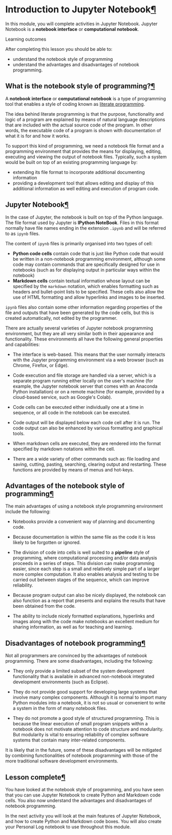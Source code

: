 Introduction to Jupyter Notebook[¶](https://minerva.leeds.ac.uk/bbcswebdav/institution/Inter-faculty/ODLC/artificial_intelligence/OCOM5100M_ProgrammingForDataScience/MKDocs_Site/content/unit1/1_03_introduction-to-jupyter-notebook/#introduction-to-jupyter-notebook "Permanent link")
=========================================================================================================================================================================================================================================================================================

In this module, you will complete activities in Jupyter Notebook. Jupyter Notebook is a **notebook interface** or **computational notebook**.

Learning outcomes

After completing this lesson you should be able to:

-   understand the notebook style of programming
-   understand the advantages and disadvantages of notebook programming.

What is the notebook style of programming?[¶](https://minerva.leeds.ac.uk/bbcswebdav/institution/Inter-faculty/ODLC/artificial_intelligence/OCOM5100M_ProgrammingForDataScience/MKDocs_Site/content/unit1/1_03_introduction-to-jupyter-notebook/#what-is-the-notebook-style-of-programming "Permanent link")
------------------------------------------------------------------------------------------------------------------------------------------------------------------------------------------------------------------------------------------------------------------------------------------------------------

A **notebook interface** or **computational notebook** is a type of programming tool that enables a style of coding known as [literate programming](http://www.literateprogramming.com/).

The idea behind literate programming is that the purpose, functionality and logic of a program are explained by means of natural language descriptions that are included with the actual source code of the program. In other words, the executable code of a program is shown with documentation of what it is for and how it works.

To support this kind of programming, we need a notebook file format and a programming environment that provides the means for displaying, editing, executing and viewing the output of notebook files. Typically, such a system would be built on top of an existing programming language by:

-   extending its file format to incorporate additional documenting information
-   providing a development tool that allows editing and display of this additional information as well editing and execution of program code.

Jupyter Notebook[¶](https://minerva.leeds.ac.uk/bbcswebdav/institution/Inter-faculty/ODLC/artificial_intelligence/OCOM5100M_ProgrammingForDataScience/MKDocs_Site/content/unit1/1_03_introduction-to-jupyter-notebook/#jupyter-notebook "Permanent link")
---------------------------------------------------------------------------------------------------------------------------------------------------------------------------------------------------------------------------------------------------------

In the case of Jupyter, the notebook is built on top of the Python language. The file format used by Jupyter is **IPython NoteBook**. Files in this format normally have file names ending in the extension `.ipynb` and will be referred to as `ipynb` files.

The content of `ipynb` files is primarily organised into two types of cell:

-   **Python code cells** contain code that is just like Python code that would be written in a non-notebook programming environment, although some code may contain commands that are specifically designed for use in notebooks (such as for displaying output in particular ways within the notebook)
-   **Markdown cells** contain textual information whose layout can be specified by the `markdown` notation, which enables formatting such as headers and bullet-point lists to be specified. These cells also allow the use of HTML formatting and allow hyperlinks and images to be inserted.

`ipynb` files also contain some other information regarding properties of the file and outputs that have been generated by the code cells, but this is created automatically, not edited by the programmer.

There are actually several varieties of Jupyter notebook programming environment, but they are all very similar both in their appearance and functionality. These environments all have the following general properties and capabilities:

-   The interface is web-based. This means that the user normally interacts with the Jupyter programming environment via a web browser (such as Chrome, Firefox, or Edge).

-   Code execution and file storage are handled via a server, which is a separate program running either locally on the user's machine (for example, the Jupyter notebook server that comes with an Anaconda Python installation) or on a remote machine (for example, provided by a cloud-based service, such as Google's Colab).

-   Code cells can be executed either individually one at a time in sequence, or all code in the notebook can be executed.

-   Code output will be displayed below each code cell after it is run. The code output can also be enhanced by various formatting and graphical tools.

-   When markdown cells are executed, they are rendered into the format specified by markdown notations within the cell.

-   There are a wide variety of other commands such as: file loading and saving, cutting, pasting, searching, clearing output and restarting. These functions are provided by means of menus and hot-keys.

Advantages of the notebook style of programming[¶](https://minerva.leeds.ac.uk/bbcswebdav/institution/Inter-faculty/ODLC/artificial_intelligence/OCOM5100M_ProgrammingForDataScience/MKDocs_Site/content/unit1/1_03_introduction-to-jupyter-notebook/#advantages-of-the-notebook-style-of-programming "Permanent link")
-----------------------------------------------------------------------------------------------------------------------------------------------------------------------------------------------------------------------------------------------------------------------------------------------------------------------

The main advantages of using a notebook style programming environment include the following:

-   Notebooks provide a convenient way of planning and documenting code.

-   Because documentation is within the same file as the code it is less likely to be forgotten or ignored.

-   The division of code into cells is well suited to a **pipeline** style of programming, where computational processing and/or data analysis proceeds in a series of steps. This division can make programming easier, since each step is a small and relatively simple part of a larger more complex computation. It also enables analysis and testing to be carried out between stages of the sequence, which can improve reliability.

-   Because program output can also be nicely displayed, the notebook can also function as a report that presents and explains the results that have been obtained from the code.

-   The ability to include nicely formatted explanations, hyperlinks and images along with the code make notebooks an excellent medium for sharing information, as well as for teaching and learning.

Disadvantages of notebook programming[¶](https://minerva.leeds.ac.uk/bbcswebdav/institution/Inter-faculty/ODLC/artificial_intelligence/OCOM5100M_ProgrammingForDataScience/MKDocs_Site/content/unit1/1_03_introduction-to-jupyter-notebook/#disadvantages-of-notebook-programming "Permanent link")
---------------------------------------------------------------------------------------------------------------------------------------------------------------------------------------------------------------------------------------------------------------------------------------------------

Not all programmers are convinced by the advantages of notebook programming. There are some disadvantages, including the following:

-   They only provide a limited subset of the system development functionality that is available in advanced non-notebook integrated development environments (such as Eclipse).

-   They do not provide good support for developing large systems that involve many complex components. Although it is normal to import many Python modules into a notebook, it is not so usual or convenient to write a system in the form of many notebook files.

-   They do not promote a good style of structured programming. This is because the linear execution of small program snippets within a notebook does not motivate attention to code structure and modularity. But modularity is vital to ensuring reliability of complex software systems that contain many inter-related components.

It is likely that in the future, some of these disadvantages will be mitigated by combining functionalities of notebook programming with those of the more traditional software development environments.

Lesson complete[¶](https://minerva.leeds.ac.uk/bbcswebdav/institution/Inter-faculty/ODLC/artificial_intelligence/OCOM5100M_ProgrammingForDataScience/MKDocs_Site/content/unit1/1_03_introduction-to-jupyter-notebook/#lesson-complete "Permanent link")
-------------------------------------------------------------------------------------------------------------------------------------------------------------------------------------------------------------------------------------------------------

You have looked at the notebook style of programming, and you have seen that you can use Jupyter Notebook to create Python and Markdown code cells. You also now understand the advantages and disadvantages of notebook programming.

In the next activity you will look at the main features of Jupyter Notebook, and how to create Python and Markdown code boxes. You will also create your Personal Log notebook to use throughout this module.